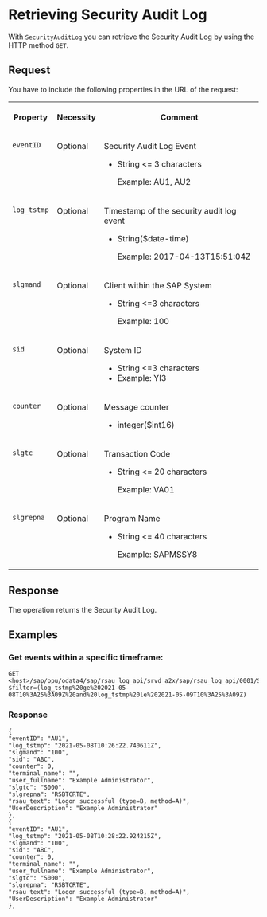 <!-- loioce394703945d426a97e1e0cad524946d -->

# Retrieving Security Audit Log

With `SecurityAuditLog` you can retrieve the Security Audit Log by using the HTTP method `GET`.



<a name="loioce394703945d426a97e1e0cad524946d__section_jzq_tvt_zhb"/>

## Request

You have to include the following properties in the URL of the request:


<table>
<tr>
<th valign="top">

Property

</th>
<th valign="top">

Necessity

</th>
<th valign="top">

Comment

</th>
</tr>
<tr>
<td valign="top">

`eventID` 

</td>
<td valign="top">

Optional

</td>
<td valign="top">

Security Audit Log Event

-   String <= 3 characters

    Example: AU1, AU2




</td>
</tr>
<tr>
<td valign="top">

`log_tstmp` 

</td>
<td valign="top">

Optional

</td>
<td valign="top">

Timestamp of the security audit log event

-   String\($date-time\)

    Example: 2017-04-13T15:51:04Z




</td>
</tr>
<tr>
<td valign="top">

`slgmand` 

</td>
<td valign="top">

Optional

</td>
<td valign="top">

Client within the SAP System

-   String <=3 characters

    Example: 100




</td>
</tr>
<tr>
<td valign="top">

`sid` 

</td>
<td valign="top">

Optional

</td>
<td valign="top">

System ID

-   String <=3 characters
-   Example: YI3



</td>
</tr>
<tr>
<td valign="top">

`counter` 

</td>
<td valign="top">

Optional

</td>
<td valign="top">

Message counter

-   integer\($int16\)



</td>
</tr>
<tr>
<td valign="top">

`slgtc` 

</td>
<td valign="top">

Optional

</td>
<td valign="top">

Transaction Code

-   String <= 20 characters

    Example: VA01




</td>
</tr>
<tr>
<td valign="top">

`slgrepna` 

</td>
<td valign="top">

Optional

</td>
<td valign="top">

Program Name

-   String <= 40 characters

    Example: SAPMSSY8




</td>
</tr>
</table>



<a name="loioce394703945d426a97e1e0cad524946d__section_ztj_5wt_zhb"/>

## Response

The operation returns the Security Audit Log.



<a name="loioce394703945d426a97e1e0cad524946d__section_mwv_vwt_zhb"/>

## Examples



### Get events within a specific timeframe:

```
GET <host>/sap/opu/odata4/sap/rsau_log_api/srvd_a2x/sap/rsau_log_api/0001/SecurityAuditLog?$filter=(log_tstmp%20ge%202021-05-08T10%3A25%3A09Z%20and%20log_tstmp%20le%202021-05-09T10%3A25%3A09Z)
```



### Response

```
{
"eventID": "AU1",
"log_tstmp": "2021-05-08T10:26:22.740611Z",
"slgmand": "100",
"sid": "ABC",
"counter": 0,
"terminal_name": "",
"user_fullname": "Example Administrator",
"slgtc": "S000",
"slgrepna": "RSBTCRTE",
"rsau_text": "Logon successful (type=B, method=A)",
"UserDescription": "Example Administrator"
},
{
"eventID": "AU1",
"log_tstmp": "2021-05-08T10:28:22.924215Z",
"slgmand": "100",
"sid": "ABC",
"counter": 0,
"terminal_name": "",
"user_fullname": "Example Administrator",
"slgtc": "S000",
"slgrepna": "RSBTCRTE",
"rsau_text": "Logon successful (type=B, method=A)",
"UserDescription": "Example Administrator"
},

```

